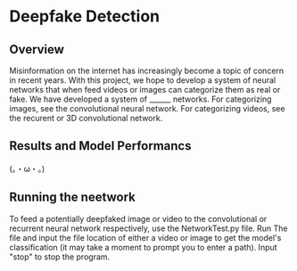 # Deepfake Detection
## Overview
Misinformation on the internet has increasingly become a topic of concern in recent years. With this project, we hope to develop a system of neural networks that when feed videos or images can categorize them as real or fake. We have developed a system of ______ networks. For categorizing images, see the convolutional neural network. For categorizing videos, see the recurent or 3D convolutional network.

## Results and Model Performancs
(。・ω・。)

## Running the neetwork
To feed a potentially deepfaked image or video to the convolutional or recurrent neural network respectively, use the NetworkTest.py file. Run The file and input the file location of either a video or image to get the model's classification (it may take a moment to prompt you to enter a path). Input "stop" to stop the program. 
